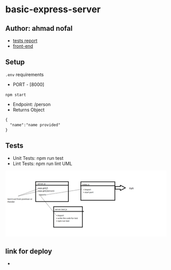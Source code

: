# basic-express-server


## Author: ahmad nofal
- [tests report](https://github.com/abu-nofal/basic-express-server/actions)
- [front-end]()
## Setup
`.env` requirements
- PORT - [8000]

`npm start`
- Endpoint: /person
- Returns Object

```
{
  "name":"name provided"
}
```
## Tests
- Unit Tests: npm run test
- Lint Tests: npm run lint
UML

![](./imges/img1.png)


## link for deploy 

- 